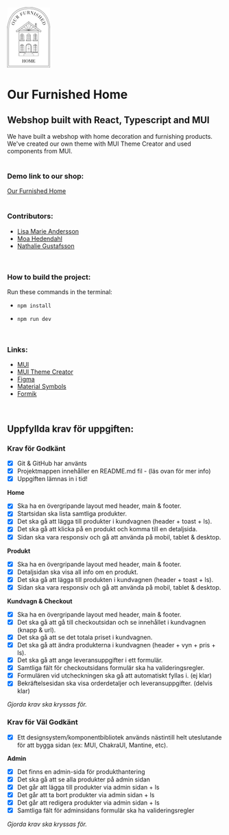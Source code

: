 # <img src="./public/logohome.png" width="100rem"/>

# Our Furnished Home

## Webshop built with React, Typescript and MUI

We have built a webshop with home decoration and furnishing products. We've created our own theme with MUI Theme Creator and used components from MUI.
<br>
<br>

### Demo link to our shop:

[Our Furnished Home](https://ourfurnishedhome.netlify.app/)
<br>
<br>

### Contributors:

- [Lisa Marie Andersson](https://github.com/lisamarieandersson)
- [Moa Hedendahl](https://github.com/moamoa07)
- [Nathalie Gustafsson](https://github.com/nathaliegustafsson)

<br>

### How to build the project:

Run these commands in the terminal:

- `npm install`

- `npm run dev`

<br>

### Links:

- [MUI](https://mui.com/)
- [MUI Theme Creator](https://zenoo.github.io/mui-theme-creator/?firstName=&lastName=&email=&password=#List)
- [Figma](https://www.figma.com/file/6eysZRocsIfnIPZQbujoD8/Webshop?node-id=0%3A1&t=8boLz5RVZLxvNssf-1)
- [Material Symbols](https://fonts.google.com/icons)
- [Formik](https://formik.org/)

<br>

## Uppfyllda krav för uppgiften:

### Krav för Godkänt

- [x] Git & GitHub har använts
- [x] Projektmappen innehåller en README.md fil - (läs ovan för mer info)
- [x] Uppgiften lämnas in i tid!

**Home**

- [x] Ska ha en övergripande layout med header, main & footer.
- [x] Startsidan ska lista samtliga produkter.
- [x] Det ska gå att lägga till produkter i kundvagnen (header + toast + ls).
- [x] Det ska gå att klicka på en produkt och komma till en detaljsida.
- [x] Sidan ska vara responsiv och gå att använda på mobil, tablet & desktop.

**Produkt**

- [x] Ska ha en övergripande layout med header, main & footer.
- [x] Detaljsidan ska visa all info om en produkt.
- [x] Det ska gå att lägga till produkten i kundvagnen (header + toast + ls).
- [x] Sidan ska vara responsiv och gå att använda på mobil, tablet & desktop.

**Kundvagn & Checkout**

- [x] Ska ha en övergripande layout med header, main & footer.
- [x] Det ska gå att gå till checkoutsidan och se innehållet i kundvagnen (knapp & url).
- [x] Det ska gå att se det totala priset i kundvagnen.
- [x] Det ska gå att ändra produkterna i kundvagnen (header + vyn + pris + ls).
- [x] Det ska gå att ange leveransuppgifter i ett formulär.
- [x] Samtliga fält för checkoutsidans formulär ska ha valideringsregler.
- [x] Formulären vid utcheckningen ska gå att automatiskt fyllas i. (ej klar)
- [x] Bekräftelsesidan ska visa orderdetaljer och leveransuppgifter. (delvis klar)

_Gjorda krav ska kryssas för._

### Krav för Väl Godkänt

- [x] Ett designsystem/komponentbibliotek används nästintill helt uteslutande för att bygga sidan (ex: MUI, ChakraUI, Mantine, etc).

**Admin**

- [x] Det finns en admin-sida för produkthantering
- [x] Det ska gå att se alla produkter på admin sidan
- [x] Det går att lägga till produkter via admin sidan + ls
- [x] Det går att ta bort produkter via admin sidan + ls
- [x] Det går att redigera produkter via admin sidan + ls
- [x] Samtliga fält för adminsidans formulär ska ha valideringsregler

_Gjorda krav ska kryssas för._
